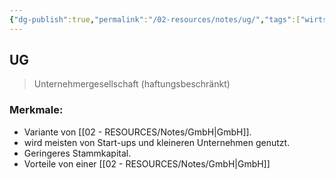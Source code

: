 ```yaml
---
{"dg-publish":true,"permalink":"/02-resources/notes/ug/","tags":["wirtschaft/bwl"],"noteIcon":"","updated":"2025-10-29T12:59:10.912+01:00"}
---
```


## UG 
> Unternehmergesellschaft (haftungsbeschränkt)

### Merkmale:
- Variante von [[02 - RESOURCES/Notes/GmbH\|GmbH]].
- wird meisten von Start-ups und kleineren Unternehmen genutzt.
- Geringeres Stammkapital.
- Vorteile von einer [[02 - RESOURCES/Notes/GmbH\|GmbH]]
